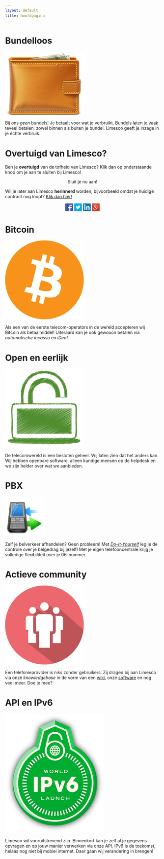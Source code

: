 ```yaml
---
layout: default
title: hoofdpagina
---
```

<!-- content -->
<div class="container">
<div class="container-fluid">
  <!-- row1 -->
  <div class="row">
    <div class="col-xs-12 col-sm-8 col-md-4">
      <div class="panel panel-primary">
        <div class="panel-heading">
          <h1>Bundelloos</h1>
        </div>
        <div class="panel-body">
          <div class="panel-img-left">
            <img src="img/wallet.png" />
            <!-- icon by http://www.rockettheme.com CC-BY-ND -->
          </div>
          <p>
          Bij ons <em>geen</em> bundels! Je betaalt voor wat je verbruikt.
          Bundels laten je vaak teveel betalen; zowel binnen als buiten je
          bundel. Limesco geeft je inzage in je &eacute;chte verbruik.
          </p>
        </div>
      </div>
    </div>
    <div class="col-sm-4 col-md-4 pull-right">
      <div class="panel panel-success fill">
        <div class="panel-heading">
          <h1>Overtuigd van Limesco?</h1>
        </div>
        <div class="panel-body">
          <p>
          Ben je <strong>overtuigd</strong> van de tofheid van Limesco? Klik dan op onderstaande
          knop om je aan te sluiten bij Limesco!
          </p>
          <center>
            <p><a class="btn btn-success btn-lg" role="button">Sluit je nu aan!</a></p>
          </center>
          <p>
          Wil je later aan Limesco <strong>herinnerd</strong> worden, bijvoorbeeld omdat je
          huidige contract nog loopt? <a href="https://inschrijven.limesco.nl/herinnering.php">Klik dan hier!</a>
          </p>
          <center>
            <a href="https://facebook.com/Limesco" target="_blank" alt="Limesco op Facebook">
              <img src="facebook.jpg" alt="Limesco op Facebook"/></a>
            <a href="https://twitter.com/Limesco" target="_blank" alt="Limesco op Twitter">
              <img src="twitter.jpg" alt="Limesco op Twitter"/></a>
            <a href="https://linkedin.com/company/Limesco" target="_blank" alt="Limesco op Linkedin">
              <img src="linkedin.jpg" alt="Limesco op Linkedin"/></a>
            <a href="https://plus.google.com/102187903526181496074/" target="_blank" alt="Limesco op Google+">
              <img src="googleplus.jpg" alt="Limesco op Google+"/></a>
          </center>
          </p>
        </div>
      </div>
    </div>
    <div class="col-xs-12 col-sm-8 col-md-4">
      <div class="panel panel-primary">
        <div class="panel-heading">
          <h1>Bitcoin</h1>
        </div>
        <div class="panel-body">
          <div class="panel-img-left">
            <img src="img/bitcoin.png" />
          </div>
          <p>
          Als een van de eerste telecom-operators in de wereld accepteren
          wij Bitcoin als betaalmiddel! Uiteraard kan je ook gewooon betalen
          via <em>automatische incasso</em> en <em>iDeal</em>.
          </p>
        </div>
      </div>
    </div>
  </div>
  <!-- /row1 -->

  <!-- row2 -->
  <div class="row pull-up">
    <div class="col-xs-12 col-sm-8 col-md-4">
      <div class="panel panel-primary">
        <div class="panel-heading">
          <h1>Open en eerlijk</h1>
        </div>
        <div class="panel-body">
          <div class="panel-img-left">
            <img src="img/open.png" />
            <!-- icon by http://www.doublejdesign.co.uk/ CC-BY -->
          </div>
          <p>
          De telecomwereld is een besloten geheel. Wij laten zien dat het
          anders kan. Wij hebben openbare software, alleen kundige mensen
          op de helpdesk en we zijn helder over wat we aanbieden.
          </p>
        </div>
      </div>
    </div>
    <div class="col-xs-12 col-sm-8 col-md-4">
      <div class="panel panel-primary">
        <div class="panel-heading">
          <h1>PBX</h1>
        </div>
        <div class="panel-body">
          <div class="panel-img-left">
            <img src="img/pbx.png" />
            <!-- icon by Youdu, CC-BY -->
          </div>
          <p>
          Zelf je belverkeer afhandelen? Geen probleem! Met <a
          href="/dienst/do-it-yourself.html"><em>Do-It-Yourself</em></a> leg je
          de controle over je belgedrag bij jezelf! Met je eigen
          telefooncentrale krijg je volledige flexibiliteit over je 06-nummer.
          </p>
        </div>
      </div>
    </div>
  </div>
  <!-- /row2 -->

  <!-- row3 -->
  <div class="row">
    <div class="col-xs-12 col-sm-8 col-md-4">
      <div class="panel panel-primary">
        <div class="panel-heading">
          <h1>Actieve community</h1>
        </div>
        <div class="panel-body">
          <div class="panel-img-left">
            <img src="img/community.png" />
          </div>
          <p>
          Een telefonieprovider is niks zonder gebruikers. Zij dragen bij aan
          Limesco via onze <em>knowledgebase</em> in de vorm van een <a
          href="https://secure.limesco.nl/wiki/" target="_blank">wiki</a>, onze
          <a href="https://github.com/Limesco" target="_blank">software</a> en
          nog veel meer. Doe je mee?
          </p>
        </div>
      </div>
    </div>
    <div class="col-xs-12 col-sm-8 col-md-4">
      <div class="panel panel-primary">
        <div class="panel-heading">
          <h1>API en IPv6</h1>
        </div>
        <div class="panel-body">
          <div class="panel-img-left">
            <img src="img/ipv6.png" />
          </div>
          <p>
          Limesco wil vooruitstrevend zijn. Binnenkort kan je zelf al je
          gegevens opvragen en op jouw manier verwerken via onze API. IPv6
          is de toekomst, helaas nog niet bij mobiel internet. Daar gaan
          wij verandering in brengen!
          </p>
        </div>
      </div>
    </div>
  </div>
  <!-- /row3 -->

</div>
</div>
<!-- /content -->
